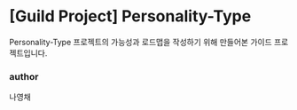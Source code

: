 # \[Guild Project\] Personality-Type
Personality-Type 프로젝트의 가능성과 로드맵을 작성하기 위해 만들어본 가이드 프로젝트입니다.

### author
나영채
